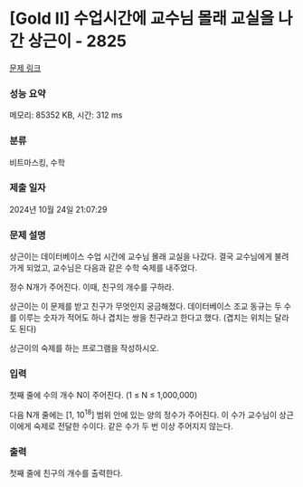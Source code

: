 # [Gold II] 수업시간에 교수님 몰래 교실을 나간 상근이 - 2825 

[문제 링크](https://www.acmicpc.net/problem/2825) 

### 성능 요약

메모리: 85352 KB, 시간: 312 ms

### 분류

비트마스킹, 수학

### 제출 일자

2024년 10월 24일 21:07:29

### 문제 설명

<p>상근이는 데이터베이스 수업 시간에 교수님 몰래 교실을 나갔다. 결국 교수님에게 불려가게 되었고, 교수님은 다음과 같은 수학 숙제를 내주었다.</p>

<p>정수 N개가 주어진다. 이때, 친구의 개수를 구하라.</p>

<p>상근이는 이 문제를 받고 친구가 무엇인지 궁금해졌다. 데이터베이스 조교 동규는 두 수를 이루는 숫자가 적어도 하나 겹치는 쌍을 친구라고 한다고 했다. (겹치는 위치는 달라도 된다)</p>

<p>상근이의 숙제를 하는 프로그램을 작성하시오.</p>

### 입력 

 <p>첫째 줄에 수의 개수 N이 주어진다. (1 ≤ N ≤ 1,000,000)</p>

<p>다음 N개 줄에는 [1, 10<sup>18</sup>] 범위 안에 있는 양의 정수가 주어진다. 이 수가 교수님이 상근이에게 숙제로 전달한 수이다. 같은 수가 두 번 이상 주어지지 않는다.</p>

### 출력 

 <p>첫째 줄에 친구의 개수를 출력한다.</p>

